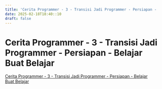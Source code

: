 ```yaml
---
title: 'Cerita Programmer - 3 - Transisi Jadi Programmer - Persiapan - Belajar Buat Belajar'
date: 2025-02-18T18:40::10
draft: false
---
```


# Cerita Programmer - 3 - Transisi Jadi Programmer - Persiapan - Belajar Buat Belajar

[Cerita Programmer - 3 - Transisi Jadi Programmer - Persiapan - Belajar Buat Belajar](https://www.youtube.com/watch?v=oHMnmWWDyiY)
